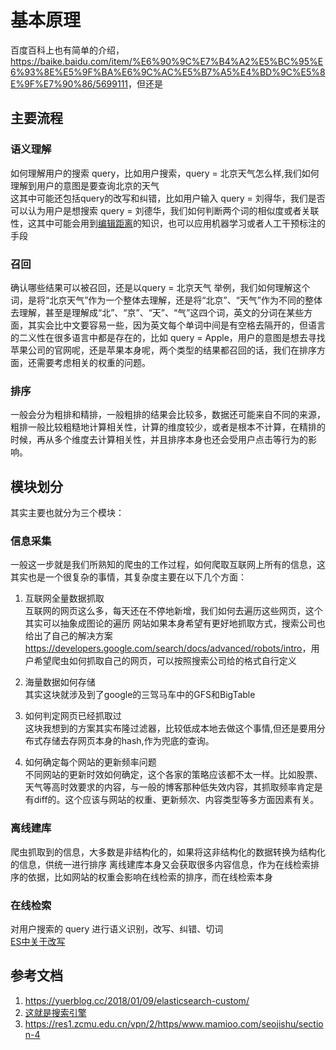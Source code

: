 # 基本原理
百度百科上也有简单的介绍，<https://baike.baidu.com/item/%E6%90%9C%E7%B4%A2%E5%BC%95%E6%93%8E%E5%9F%BA%E6%9C%AC%E5%B7%A5%E4%BD%9C%E5%8E%9F%E7%90%86/5699111>，但还是 

## 主要流程
### 语义理解
如何理解用户的搜索 query，比如用户搜索，query = 北京天气怎么样,我们如何理解到用户的意图是要查询北京的天气  
这其中可能还包括query的改写和纠错，比如用户输入 query = 刘得华，我们是否可以认为用户是想搜索 query = 刘德华，我们如何判断两个词的相似度或者关联性，这其中可能会用到[编辑距离](https://zh.m.wikipedia.org/zh-hans/%E7%B7%A8%E8%BC%AF%E8%B7%9D%E9%9B%A2)的知识，也可以应用机器学习或者人工干预标注的手段

### 召回
确认哪些结果可以被召回，还是以query = 北京天气 举例，我们如何理解这个词，是将“北京天气”作为一个整体去理解，还是将“北京”、“天气”作为不同的整体去理解，甚至是理解成“北”、“京”、“天”、“气”这四个词，英文的分词在某些方面，其实会比中文要容易一些，因为英文每个单词中间是有空格去隔开的，但语言的二义性在很多语言中都是存在的，比如 query = Apple，用户的意图是想去寻找苹果公司的官网呢，还是苹果本身呢，两个类型的结果都召回的话，我们在排序方面，还需要考虑相关的权重的问题。

### 排序
一般会分为粗排和精排，一般粗排的结果会比较多，数据还可能来自不同的来源，粗排一般比较粗糙地计算相关性，计算的维度较少，或者是根本不计算，在精排的时候，再从多个维度去计算相关性，并且排序本身也还会受用户点击等行为的影响。


## 模块划分
其实主要也就分为三个模块：
### 信息采集
一般这一步就是我们所熟知的爬虫的工作过程，如何爬取互联网上所有的信息，这其实也是一个很复杂的事情，其复杂度主要在以下几个方面：
1. 互联网全量数据抓取  
互联网的网页这么多，每天还在不停地新增，我们如何去遍历这些网页，这个其实可以抽象成图论的遍历
网站如果本身希望有更好地抓取方式，搜索公司也给出了自己的解决方案<https://developers.google.com/search/docs/advanced/robots/intro>，用户希望爬虫如何抓取自己的网页，可以按照搜索公司给的格式自行定义
2. 海量数据如何存储  
其实这块就涉及到了google的三驾马车中的GFS和BigTable

3. 如何判定网页已经抓取过  
这块我想到的方案其实布隆过滤器，比较低成本地去做这个事情,但还是要用分布式存储去存网页本身的hash,作为兜底的查询。

4. 如何确定每个网站的更新频率问题  
不同网站的更新时效如何确定，这个各家的策略应该都不太一样。比如股票、天气等高时效要求的内容，与一般的博客那种低失效内容，其抓取频率肯定是有diff的。这个应该与网站的权重、更新频次、内容类型等多方面因素有关。


### 离线建库
爬虫抓取到的信息，大多数是非结构化的，如果将这非结构化的数据转换为结构化的信息，供统一进行排序
离线建库本身又会获取很多内容信息，作为在线检索排序的依据，比如网站的权重会影响在线检索的排序，而在线检索本身


### 在线检索
对用户搜索的 query 进行语义识别，改写、纠错、切词  
[ES中关于改写](https://www.elastic.co/guide/en/elasticsearch/reference/current/ingest.html)


## 参考文档
1. <https://yuerblog.cc/2018/01/09/elasticsearch-custom/>
2. [这就是搜索引擎](https://book.douban.com/subject/7006719/)
3. <https://res1.zcmu.edu.cn/vpn/2/https/www.mamioo.com/seojishu/section-4>



